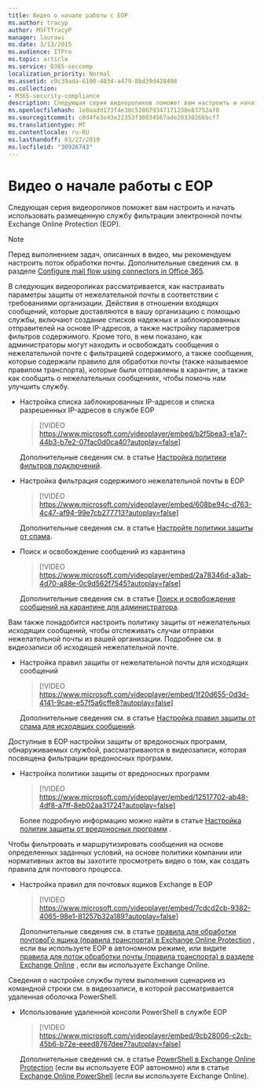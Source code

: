 ```yaml
---
title: Видео о начале работы с EOP
ms.author: tracyp
author: MSFTTracyP
manager: laurawi
ms.date: 3/13/2015
ms.audience: ITPro
ms.topic: article
ms.service: O365-seccomp
localization_priority: Normal
ms.assetid: c9c39ada-6100-4034-a479-8bd39d428498
ms.collection:
- M365-security-compliance
description: Следующая серия видеороликов поможет вам настроить и начать использовать размещенную службу фильтрации электронной почты Exchange Online Protection (EOP).
ms.openlocfilehash: 1e8aadd173f4e30c528679347171230e83752af0
ms.sourcegitcommit: c0d4fe3e43e22353f30034567ade28330266bcf7
ms.translationtype: MT
ms.contentlocale: ru-RU
ms.lasthandoff: 03/27/2019
ms.locfileid: "30926743"
---
```

# <a name="videos-for-getting-started-with-eop"></a>Видео о начале работы с EOP

Следующая серия видеороликов поможет вам настроить и начать использовать размещенную службу фильтрации электронной почты Exchange Online Protection (EOP).
  
> [!NOTE]
> Перед выполнением задач, описанных в видео, мы рекомендуем настроить поток обработки почты. Дополнительные сведения см. в разделе [Configure mail flow using connectors in Office 365](http://technet.microsoft.com/library/854b5a50-4462-4836-a092-37e208d29624.aspx). 
  
В следующих видеороликах рассматривается, как настраивать параметры защиты от нежелательной почты в соответствии с требованиями организации. Действия в отношении входящих сообщений, которые доставляются в вашу организацию с помощью службы, включают создание списков надежных и заблокированных отправителей на основе IP-адресов, а также настройку параметров фильтров содержимого. Кроме того, в нем показано, как администраторы могут находить и освобождать сообщения о нежелательной почте с фильтрацией содержимого, а также сообщения, которые содержали правило для обработки почты (также называемое правилом транспорта), которые были отправлены в карантин, а также как сообщить о нежелательных сообщениях, чтобы помочь нам улучшить службу.
  
- Настройка списка заблокированных IP-адресов и списка разрешенных IP-адресов в службе EOP
    > [!VIDEO https://www.microsoft.com/videoplayer/embed/b2f5bea3-e1a7-44b3-b7e2-07fac0d0ca40?autoplay=false]
  
    Дополнительные сведения см. в статье [Настройка политики фильтров подключений](../configure-the-connection-filter-policy.md). 
    
- Настройка фильтрация содержимого нежелательной почты в EOP
    > [!VIDEO https://www.microsoft.com/videoplayer/embed/608be94c-d763-4c47-af94-99e7cb277713?autoplay=false]
  
    Дополнительные сведения см. в статье [Настройте политики защиты от спама](../configure-your-spam-filter-policies.md). 
    
- Поиск и освобождение сообщений из карантина
    > [!VIDEO https://www.microsoft.com/videoplayer/embed/2a78346d-a3ab-4d70-a88e-0c9d562f7545?autoplay=false]
  
    Дополнительные сведения см. в статье [Поиск и освобождение сообщений на карантине для администратора](../find-and-release-quarantined-messages-as-an-administrator.md). 
    
Вам также понадобится настроить политику защиты от нежелательных исходящих сообщений, чтобы отслеживать случаи отправки нежелательной почты из вашей организации. Подробнее см. в видеозаписи об исходящей нежелательной почте.
  
- Настройка правил защиты от нежелательной почты для исходящих сообщений
    > [!VIDEO https://www.microsoft.com/videoplayer/embed/1f20d655-0d3d-4141-9cae-e57f5a6cffe8?autoplay=false]
  
    Дополнительные сведения см. в статье [Настройка правил защиты от спама для исходящих сообщений](../configure-the-outbound-spam-policy.md).
    
Доступные в EOP настройки защиты от вредоносных программ, обнаруживаемых службой, рассматриваются в видеозаписи, которая посвящена фильтрации вредоносных программ.
  
- Настройка политики защиты от вредоносных программ
    > [!VIDEO https://www.microsoft.com/videoplayer/embed/12517702-ab48-4df8-a7ff-8eb02aa31724?autoplay=false]
  
    Более подробную информацию можно найти в статье [Настройка политик защиты от вредоносных программ](../configure-anti-malware-policies.md) . 
    
Чтобы фильтровать и маршрутизировать сообщения на основе определенных заданных условий, на основе политики компании или нормативных актов вы захотите просмотреть видео о том, как создать правила для почтового процесса.
  
- Настройка правил для почтовых ящиков Exchange в EOP
    > [!VIDEO https://www.microsoft.com/videoplayer/embed/7cdcd2cb-9382-4065-98e1-81257b32a189?autoplay=false]
  
    Дополнительные сведения см. в статье [правила для обработки почтовоГо ящика (правила транспорта) в Exchange Online Protection](mail-flow-rules-transport-rules-0.md) , если вы используете EOP в автономном режиме, или видите [правила для поток обработки почты (правила транспорта) в разделе Exchange Online](http://technet.microsoft.com/library/743bd525-0ca2-426d-b76c-b4a052bc8886.aspx) , если вы используете Exchange Online.
    
Сведения о настройке службы путем выполнения сценариев из командной строки см. в видеозаписи, в которой рассматривается удаленная оболочка PowerShell.
  
- Использование удаленной консоли PowerShell в службе EOP
    > [!VIDEO https://www.microsoft.com/videoplayer/embed/9cb28006-c2cb-45b6-b72e-eeed8767dee7?autoplay=false]
  
    Дополнительные сведения см. в статье [PowerShell в Exchange Online Protection](http://technet.microsoft.com/library/f7918a88-774a-405e-945b-bc2f5ee9f748.aspx) (если вы используете EOP автономно) или в статье [Exchange Online PowerShell](http://technet.microsoft.com/library/1cb603b0-2961-4afe-b879-b048fe0f64a2.aspx) (если вы используете Exchange Online). 
    

